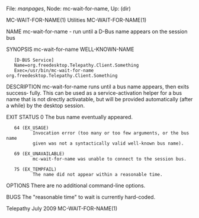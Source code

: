 File: *manpages*,  Node: mc-wait-for-name,  Up: (dir)

MC-WAIT-FOR-NAME(1)                Utilities               MC-WAIT-FOR-NAME(1)



NAME
       mc-wait-for-name - run until a D-Bus name appears on the session bus

SYNOPSIS
       mc-wait-for-name WELL-KNOWN-NAME

       [D-BUS Service]
       Name=org.freedesktop.Telepathy.Client.Something
       Exec=/usr/bin/mc-wait-for-name org.freedesktop.Telepathy.Client.Something

DESCRIPTION
       mc-wait-for-name  runs  until  a  bus name appears, then exits success‐
       fully. This can be used as a service-activation helper for a  bus  name
       that  is  not  directly activatable, but will be provided automatically
       (after a while) by the desktop session.

EXIT STATUS
       0      The bus name eventually appeared.

       64 (EX_USAGE)
              Invocation error (too many or too few arguments, or the bus name
              given was not a syntactically valid well-known bus name).

       69 (EX_UNAVAILABLE)
              mc-wait-for-name was unable to connect to the session bus.

       75 (EX_TEMPFAIL)
              The name did not appear within a reasonable time.

OPTIONS
       There are no additional command-line options.

BUGS
       The "reasonable time" to wait is currently hard-coded.



Telepathy                          July 2009               MC-WAIT-FOR-NAME(1)
